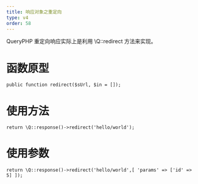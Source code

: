 ```yaml
---
title: 响应对象之重定向
type: v4
order: 58
---
```


QueryPHP 重定向响应实际上是利用 \Q::redirect 方法来实现。

# 函数原型
~~~
public function redirect($sUrl, $in = []);
~~~

# 使用方法
~~~
return \Q::response()->redirect('hello/world');
~~~

# 使用参数
~~~
return \Q::response()->redirect('hello/world',[ 'params' => ['id' => 5] ]);
~~~

